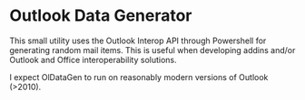 # Outlook Data Generator

This small utility uses the Outlook Interop API through Powershell for generating random mail items. This is useful when developing addins and/or Outlook and Office interoperability solutions.

I expect OlDataGen to run on reasonably modern versions of Outlook (>2010).

